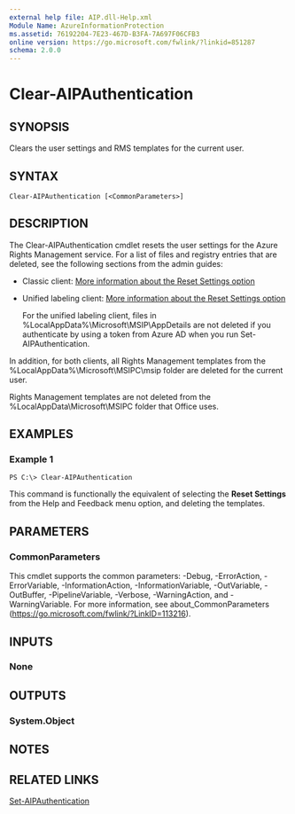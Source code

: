 ```yaml
---
external help file: AIP.dll-Help.xml
Module Name: AzureInformationProtection
ms.assetid: 76192204-7E23-467D-B3FA-7A697F06CFB3
online version: https://go.microsoft.com/fwlink/?linkid=851287
schema: 2.0.0
---
```


# Clear-AIPAuthentication

## SYNOPSIS
Clears the user settings and RMS templates for the current user.

## SYNTAX

```
Clear-AIPAuthentication [<CommonParameters>]
```

## DESCRIPTION
The Clear-AIPAuthentication cmdlet resets the user settings for the Azure Rights Management service. For a list of files and registry entries that are deleted, see the following sections from the admin guides:

- Classic client: [More information about the Reset Settings option](/information-protection/rms-client/client-admin-guide#more-information-about-the-reset-settings-option)

- Unified labeling client: [More information about the Reset Settings option](/information-protection/rms-client/clientv2-admin-guide#more-information-about-the-reset-settings-option)
    
    For the unified labeling client, files in %LocalAppData%\Microsoft\MSIP\AppDetails are not deleted if you authenticate by using a token from Azure AD when you run Set-AIPAuthentication.

In addition, for both clients, all Rights Management templates from the %LocalAppData%\Microsoft\MSIPC\msip folder are deleted for the current user. 

Rights Management templates are not deleted from the %LocalAppData\Microsoft\MSIPC folder that Office uses.

## EXAMPLES

### Example 1
```
PS C:\> Clear-AIPAuthentication
```

This command is functionally the equivalent of selecting the **Reset Settings** from the Help and Feedback menu option, and deleting the templates.

## PARAMETERS

### CommonParameters
This cmdlet supports the common parameters: -Debug, -ErrorAction, -ErrorVariable, -InformationAction, -InformationVariable, -OutVariable, -OutBuffer, -PipelineVariable, -Verbose, -WarningAction, and -WarningVariable. For more information, see about_CommonParameters (https://go.microsoft.com/fwlink/?LinkID=113216).

## INPUTS

### None

## OUTPUTS

### System.Object

## NOTES

## RELATED LINKS

[Set-AIPAuthentication](./Set-AIPAuthentication.md)